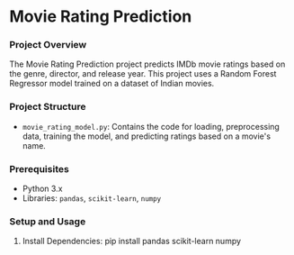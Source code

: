 # Movie Rating Prediction

### Project Overview
The Movie Rating Prediction project predicts IMDb movie ratings based on the genre, director, and release year. This project uses a Random Forest Regressor model trained on a dataset of Indian movies.

### Project Structure
- `movie_rating_model.py`: Contains the code for loading, preprocessing data, training the model, and predicting ratings based on a movie's name.

### Prerequisites
- Python 3.x
- Libraries: `pandas`, `scikit-learn`, `numpy`

### Setup and Usage
1. Install Dependencies:
    pip install pandas scikit-learn numpy
